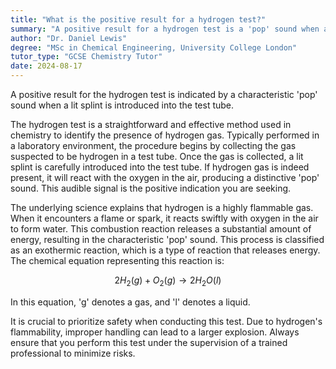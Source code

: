 ```yaml
---
title: "What is the positive result for a hydrogen test?"
summary: "A positive result for a hydrogen test is a 'pop' sound when a lit splint is introduced into the test tube."
author: "Dr. Daniel Lewis"
degree: "MSc in Chemical Engineering, University College London"
tutor_type: "GCSE Chemistry Tutor"
date: 2024-08-17
---
```


A positive result for the hydrogen test is indicated by a characteristic 'pop' sound when a lit splint is introduced into the test tube.

The hydrogen test is a straightforward and effective method used in chemistry to identify the presence of hydrogen gas. Typically performed in a laboratory environment, the procedure begins by collecting the gas suspected to be hydrogen in a test tube. Once the gas is collected, a lit splint is carefully introduced into the test tube. If hydrogen gas is indeed present, it will react with the oxygen in the air, producing a distinctive 'pop' sound. This audible signal is the positive indication you are seeking.

The underlying science explains that hydrogen is a highly flammable gas. When it encounters a flame or spark, it reacts swiftly with oxygen in the air to form water. This combustion reaction releases a substantial amount of energy, resulting in the characteristic 'pop' sound. This process is classified as an exothermic reaction, which is a type of reaction that releases energy. The chemical equation representing this reaction is:

$$
2H_2(g) + O_2(g) \rightarrow 2H_2O(l)
$$

In this equation, 'g' denotes a gas, and 'l' denotes a liquid.

It is crucial to prioritize safety when conducting this test. Due to hydrogen's flammability, improper handling can lead to a larger explosion. Always ensure that you perform this test under the supervision of a trained professional to minimize risks.
    